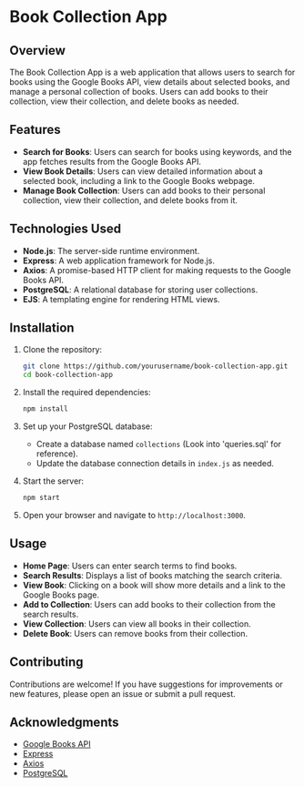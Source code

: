 # Book Collection App

## Overview

The Book Collection App is a web application that allows users to search for books using the Google Books API, view details about selected books, and manage a personal collection of books. Users can add books to their collection, view their collection, and delete books as needed.

## Features

- **Search for Books**: Users can search for books using keywords, and the app fetches results from the Google Books API.
- **View Book Details**: Users can view detailed information about a selected book, including a link to the Google Books webpage.
- **Manage Book Collection**: Users can add books to their personal collection, view their collection, and delete books from it.

## Technologies Used

- **Node.js**: The server-side runtime environment.
- **Express**: A web application framework for Node.js.
- **Axios**: A promise-based HTTP client for making requests to the Google Books API.
- **PostgreSQL**: A relational database for storing user collections.
- **EJS**: A templating engine for rendering HTML views.

## Installation

1. Clone the repository:
   ```bash
   git clone https://github.com/yourusername/book-collection-app.git
   cd book-collection-app
   ```

2. Install the required dependencies:
   ```bash
   npm install
   ```

3. Set up your PostgreSQL database:
   - Create a database named `collections` (Look into 'queries.sql' for reference).
   - Update the database connection details in `index.js` as needed.

4. Start the server:
   ```bash
   npm start
   ```

5. Open your browser and navigate to `http://localhost:3000`.

## Usage

- **Home Page**: Users can enter search terms to find books.
- **Search Results**: Displays a list of books matching the search criteria.
- **View Book**: Clicking on a book will show more details and a link to the Google Books page.
- **Add to Collection**: Users can add books to their collection from the search results.
- **View Collection**: Users can view all books in their collection.
- **Delete Book**: Users can remove books from their collection.

## Contributing

Contributions are welcome! If you have suggestions for improvements or new features, please open an issue or submit a pull request.

## Acknowledgments

- [Google Books API](https://developers.google.com/books/docs/v1/getting-started)
- [Express](https://expressjs.com/)
- [Axios](https://axios-http.com/)
- [PostgreSQL](https://www.postgresql.org/)
